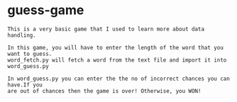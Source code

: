 # guess-game

    This is a very basic game that I used to learn more about data handling.

    In this game, you will have to enter the length of the word that you want to guess.
    word_fetch.py will fetch a word from the text file and import it into word_guess.py

    In word_guess.py you can enter the the no of incorrect chances you can have.If you 
    are out of chances then the game is over! Otherwise, you WON!